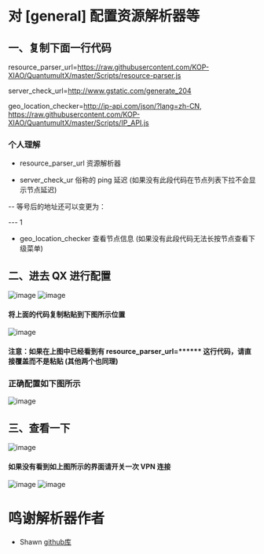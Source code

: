 # 对 [general] 配置资源解析器等

## 一、复制下面一行代码

resource_parser_url=https://raw.githubusercontent.com/KOP-XIAO/QuantumultX/master/Scripts/resource-parser.js

server_check_url=http://www.gstatic.com/generate_204

geo_location_checker=http://ip-api.com/json/?lang=zh-CN, https://raw.githubusercontent.com/KOP-XIAO/QuantumultX/master/Scripts/IP_API.js

### 个人理解

- resource_parser_url 资源解析器

- server_check_ur 俗称的 ping 延迟 (如果没有此段代码在节点列表下拉不会显示节点延迟)

-- 等号后的地址还可以变更为：

--- 1

- geo_location_checker 查看节点信息 (如果没有此段代码无法长按节点查看下级菜单)

## 二、进去 QX 进行配置

![image](https://raw.githubusercontent.com/chiupam/tutorial-image/master/QuantumultX/dianji.png)
![image](https://raw.githubusercontent.com/chiupam/tutorial-image/master/QuantumultX/bianji.png)

#### 将上面的代码复制粘贴到下图所示位置

![image](https://raw.githubusercontent.com/chiupam/tutorial-image/master/QuantumultX/general.png)

#### 注意：如果在上图中已经看到有 resource_parser_url=****** 这行代码，请直接覆盖而不是粘贴 (其他两个也同理)

### 正确配置如下图所示

![image](https://raw.githubusercontent.com/chiupam/tutorial-image/master/QuantumultX/general_right.png)

## 三、查看一下

![image](https://raw.githubusercontent.com/chiupam/tutorial-image/master/QuantumultX/resource_parser.png)

#### 如果没有看到如上图所示的界面请开关一次 VPN 连接

![image](https://raw.githubusercontent.com/chiupam/tutorial-image/master/QuantumultX/START-STOP.png)
![image](https://raw.githubusercontent.com/chiupam/tutorial-image/master/QuantumultX/STOP-START.png)

# 鸣谢解析器作者

- Shawn [github库](https://github.com/KOP-XIAO)
